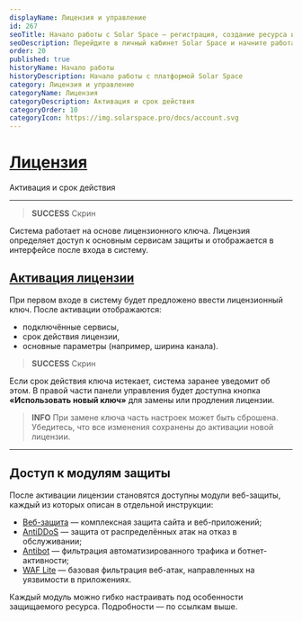 ```yaml
---
displayName: Лицензия и управление
id: 267
seoTitle: Начало работы с Solar Space — регистрация, создание ресурса и активация
seoDescription: Перейдите в личный кабинет Solar Space и начните работать с платформой. Зарегистрируйтесь, создайте первый ресурс, верифицируйте его и подтвердите свой аккаунт. Выберите нужные сервисы и оплатите защиту, настройте перенаправление трафика или сканирование ресурсов
order: 20
published: true
historyName: Начало работы
historyDescription: Начало работы с платформой Solar Space
category: Лицензия и управление
categoryName: Лицензия
categoryDescription: Активация и срок действия
categoryOrder: 10 
categoryIcon: https://img.solarspace.pro/docs/account.svg
---
```


# [Лицензия](license)

Активация и срок действия

---
> **SUCCESS**
> Скрин 

Система работает на основе лицензионного ключа. Лицензия определяет доступ к основным сервисам защиты и отображается в интерфейсе после входа в систему.

## [Активация лицензии](license-activation)

При первом входе в систему будет предложено ввести лицензионный ключ. После активации отображаются:

* подключённые сервисы,
* срок действия лицензии,
* основные параметры (например, ширина канала).

> **SUCCESS**
> Скрин 


Если срок действия ключа истекает, система заранее уведомит об этом. В правой части панели управления будет доступна кнопка **«Использовать новый ключ»** для замены или продления лицензии.

> **INFO**
> При замене ключа часть настроек может быть сброшена. Убедитесь, что все изменения сохранены до активации новой лицензии.

---

## Доступ к модулям защиты

После активации лицензии становятся доступны модули веб-защиты, каждый из которых описан в отдельной инструкции:

* [Веб-защита]([240]) — комплексная защита сайта и веб-приложений;
* [AntiDDoS]([217]) — защита от распределённых атак на отказ в обслуживании;
* [Antibot]([216]) — фильтрация автоматизированного трафика и ботнет-активности;
* [WAF Lite]([234]) — базовая фильтрация веб-атак, направленных на уязвимости в приложениях.

Каждый модуль можно гибко настраивать под особенности защищаемого ресурса. Подробности — по ссылкам выше.
